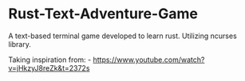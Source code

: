 # Rust-Text-Adventure-Game
A text-based terminal game developed to learn rust. Utilizing ncurses library. 

Taking inspiration from:
    - https://www.youtube.com/watch?v=jHkzyJ8reZk&t=2372s